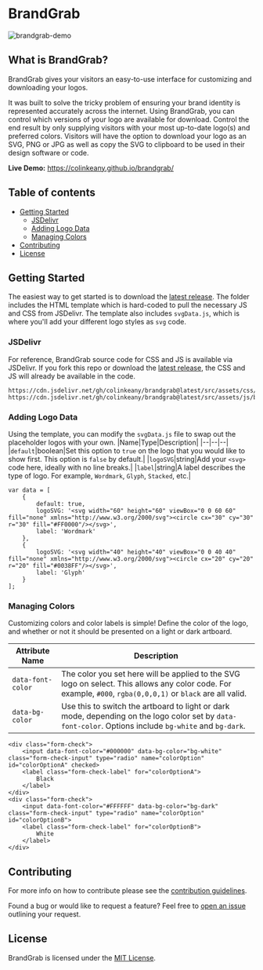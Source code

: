 # BrandGrab
![brandgrab-demo](https://github.com/colinkeany/brandgrab/assets/4369448/1384317b-443b-4b65-81f2-ee612e5d51dc)

## What is BrandGrab?
BrandGrab gives your visitors an easy-to-use interface for customizing and downloading your logos.

It was built to solve the tricky problem of ensuring your brand identity is represented accurately across the internet. Using BrandGrab, you can control which versions of your logo are available for download. Control the end result by only supplying visitors with your most up-to-date logo(s) and preferred colors. Visitors will have the option to download your logo as an SVG, PNG or JPG as well as copy the SVG to clipboard to be used in their design software or code.

**Live Demo:** https://colinkeany.github.io/brandgrab/

## Table of contents

- [Getting Started](#getting-started)
  - [JSDelivr](#jsdelivr)
  - [Adding Logo Data](#adding-logo-data)
  - [Managing Colors](#managing-colors)
- [Contributing](#contributing)
- [License](#license)

## Getting Started
The easiest way to get started is to download the [latest release](https://github.com/colinkeany/brandgrab/releases). The folder includes the HTML template which is hard-coded to pull the necessary JS and CSS from JSDelivr. The template also includes `svgData.js`, which is where you'll add your different logo styles as `svg` code.

### JSDelivr
For reference, BrandGrab source code for CSS and JS is available via JSDelivr. If you fork this repo or download the [latest release](https://github.com/colinkeany/brandgrab/releases), the CSS and JS will already be available in the code.
```
https://cdn.jsdelivr.net/gh/colinkeany/brandgrab@latest/src/assets/css/brandgrab.css
https://cdn.jsdelivr.net/gh/colinkeany/brandgrab@latest/src/assets/js/brandgrab.1.0.js
```

### Adding Logo Data
Using the template, you can modify the `svgData.js` file to swap out the placeholder logos with your own.
|Name|Type|Description|
|--|--|--|
|`default`|boolean|Set this option to `true` on the logo that you would like to show first. This option is `false` by default.|
|`logoSVG`|string|Add your `<svg>` code here, ideally with no line breaks.|
|`label`|string|A label describes the type of logo. For example, `Wordmark`, `Glyph`, `Stacked`, etc.|
```
var data = [
    {
        default: true,
        logoSVG: '<svg width="60" height="60" viewBox="0 0 60 60" fill="none" xmlns="http://www.w3.org/2000/svg"><circle cx="30" cy="30" r="30" fill="#FF0000"/></svg>',
        label: 'Wordmark'
    },
    {
        logoSVG: '<svg width="40" height="40" viewBox="0 0 40 40" fill="none" xmlns="http://www.w3.org/2000/svg"><circle cx="20" cy="20" r="20" fill="#0038FF"/></svg>',
        label: 'Glyph'
    }
];
```

### Managing Colors
Customizing colors and color labels is simple! Define the color of the logo, and whether or not it should be presented on a light or dark artboard.

|Attribute Name|Description|
|--|--|
|`data-font-color`|The color you set here will be applied to the SVG logo on select. This allows any color code. For example, `#000`, `rgba(0,0,0,1)` or `black` are all valid.|
|`data-bg-color`|Use this to switch the artboard to light or dark mode, depending on the logo color set by `data-font-color`. Options include `bg-white` and `bg-dark`.|

```
<div class="form-check">
    <input data-font-color="#000000" data-bg-color="bg-white" class="form-check-input" type="radio" name="colorOption" id="colorOptionA" checked>
    <label class="form-check-label" for="colorOptionA">
        Black
    </label>
</div>
<div class="form-check">
    <input data-font-color="#FFFFFF" data-bg-color="bg-dark" class="form-check-input" type="radio" name="colorOption" id="colorOptionB">
    <label class="form-check-label" for="colorOptionB">
        White
    </label>
</div>
```

## Contributing
For more info on how to contribute please see the  [contribution guidelines](https://github.com/colinkeany/brandgrab/blob/main/CONTRIBUTING.md).

Found a bug or would like to request a feature? Feel free to [open an issue](https://github.com/colinkeany/brandgrab/issues/new) outlining your request.

## License
BrandGrab is licensed under the [MIT License](https://github.com/colinkeany/brandgrab/blob/main/LICENSE).
